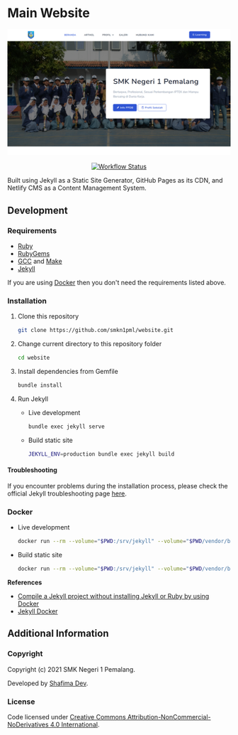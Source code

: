 # Main Website

![Website Screenshot](assets/images/screenshot.png)

<p align="center">
    <a href="https://github.com/smkn1pml/website/actions/workflows/publish.yml">
        <img alt="Workflow Status" src="https://github.com/smkn1pml/website/actions/workflows/publish.yml/badge.svg">
    </a>
</p>

Built using Jekyll as a Static Site Generator, GitHub Pages as its CDN, and Netlify CMS as a Content Management System.

## Development

### Requirements

- [Ruby](https://www.ruby-lang.org/en/downloads/)
- [RubyGems](https://rubygems.org/pages/download/)
- [GCC](https://gcc.gnu.org/install/) and [Make](https://www.gnu.org/software/make/)
- [Jekyll](https://jekyllrb.com/docs/installation/)

If you are using [Docker](#docker) then you don't need the requirements listed above.

### Installation

1. Clone this repository
   ```bash
   git clone https://github.com/smkn1pml/website.git
   ```
   
2. Change current directory to this repository folder
   ```bash
   cd website
   ```
   
3. Install dependencies from Gemfile
   ```bash
   bundle install
   ```
   
4. Run Jekyll
   
   - Live development
        ```bash
        bundle exec jekyll serve
        ```
        
   - Build static site
       ```bash
       JEKYLL_ENV=production bundle exec jekyll build
       ```

#### Troubleshooting

If you encounter problems during the installation process, please check the official Jekyll troubleshooting page [here](https://jekyllrb.com/docs/troubleshooting/).

### Docker

- Live development
  ```bash
  docker run --rm --volume="$PWD:/srv/jekyll" --volume="$PWD/vendor/bundle:/usr/local/bundle" --env JEKYLL_ENV=development -p 4000:4000 jekyll/jekyll:4.2.0 jekyll serve
  ```
  
- Build static site
  ```bash
  docker run --rm --volume="$PWD:/srv/jekyll" --volume="$PWD/vendor/bundle:/usr/local/bundle" --env JEKYLL_ENV=production -p 4000:4000 jekyll/jekyll:4.2.0 jekyll build
  ```

**References**

- [Compile a Jekyll project without installing Jekyll or Ruby by using Docker](https://dev.to/michael/compile-a-jekyll-project-without-installing-jekyll-or-ruby-by-using-docker-4184)
- [Jekyll Docker](https://github.com/envygeeks/jekyll-docker)

## Additional Information

### Copyright

Copyright (c) 2021 SMK Negeri 1 Pemalang.

Developed by [Shafima Dev](https://github.com/sProDev).

### License

Code licensed under [Creative Commons Attribution-NonCommercial-NoDerivatives 4.0 International](LICENSE.md).
